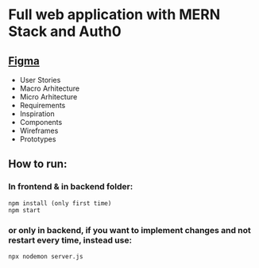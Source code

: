 # **Full web application with MERN Stack and Auth0**

## [Figma](https://www.figma.com/file/gAq4WAKfDyl8oDRvAKQNDE/)

- User Stories
- Macro Arhitecture
- Micro Arhitecture
- Requirements
- Inspiration
- Components
- Wireframes
- Prototypes

## How to run:

### In frontend & in backend folder:

```
npm install (only first time)
npm start
```
### or only in backend, if you want to implement changes and not restart every time, instead use:

```
npx nodemon server.js
```
